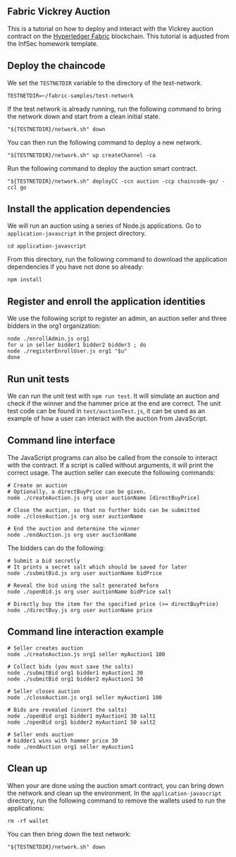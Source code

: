 ## Fabric Vickrey Auction

This is a tutorial on how to deploy and interact with the Vickrey auction contract on the [Hyperledger Fabric](https://www.hyperledger.org/projects/fabric) blockchain. This tutorial is adjusted from the InfSec homework template.

## Deploy the chaincode

We set the `TESTNETDIR` variable to the directory of the test-network.
```
TESTNETDIR=~/fabric-samples/test-network
```

If the test network is already running, run the following command to bring the network down and start from a clean initial state.
```
"${TESTNETDIR}/network.sh" down
```

You can then run the following command to deploy a new network.
```
"${TESTNETDIR}/network.sh" up createChannel -ca
```

Run the following command to deploy the auction smart contract.
```
"${TESTNETDIR}/network.sh" deployCC -ccn auction -ccp chaincode-go/ -ccl go
```

## Install the application dependencies

We will run an auction using a series of Node.js applications. Go to `application-javascript` in the project directory.
```
cd application-javascript
```

From this directory, run the following command to download the application dependencies if you have not done so already:
```
npm install
```

## Register and enroll the application identities

We use the following script to register an admin, an auction seller and three bidders in the org1 organization:
```
node ./enrollAdmin.js org1
for u in seller bidder1 bidder2 bidder3 ; do
node ./registerEnrollUser.js org1 "$u"
done
```

## Run unit tests
We can run the unit test with `npm run test`. It will simulate an auction and check if the winner and the hammer price at the end are correct. The unit test code can be found in `test/auctionTest.js`, it can be used as an example of how a user can interact with the auction from JavaScript.

## Command line interface
The JavaScript programs can also be called from the console to interact with the contract.
If a script is called without arguments, it will print the correct usage.
The auction seller can execute the following commands:
```
# Create an auction
# Optionally, a directBuyPrice can be given.
node ./createAuction.js org user auctionName [directBuyPrice]

# Close the auction, so that no further bids can be submitted
node ./closeAuction.js org user auctionName

# End the auction and determine the winner
node ./endAuction.js org user auctionName
```
The bidders can do the following:
```
# Submit a bid secretly
# It prints a secret salt which should be saved for later
node ./submitBid.js org user auctionName bidPrice

# Reveal the bid using the salt generated before
node ./openBid.js org user auctionName bidPrice salt

# Directly buy the item for the specified price (>= directBuyPrice)
node ./directBuy.js org user auctionName price
```

## Command line interaction example
```
# Seller creates auction
node ./createAuction.js org1 seller myAuction1 100

# Collect bids (you must save the salts)
node ./submitBid org1 bidder1 myAuction1 30
node ./submitBid org1 bidder2 myAuction1 50

# Seller closes auction
node ./closeAuction.js org1 seller myAuction1 100

# Bids are revealed (insert the salts)
node ./openBid org1 bidder1 myAuction1 30 salt1
node ./openBid org1 bidder2 myAuction1 50 salt2

# Seller ends auction
# bidder1 wins with hammer price 30
node ./endAuction org1 seller myAuction1
```

## Clean up

When your are done using the auction smart contract, you can bring down the network and clean up the environment. In the `application-javascript` directory, run the following command to remove the wallets used to run the applications:
```
rm -rf wallet
```

You can then bring down the test network:
````
"${TESTNETDIR}/network.sh" down
````
